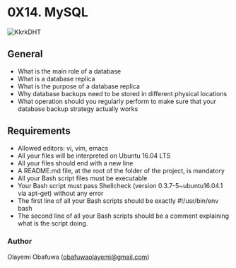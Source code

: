 #	0X14. MySQL

![KkrkDHT](https://user-images.githubusercontent.com/111001224/232806745-5f89d8de-7dbe-4d5f-958d-a033b4787616.png)

##	General
- What is the main role of a database
- What is a database replica
- What is the purpose of a database replica
- Why database backups need to be stored in different physical locations
- What operation should you regularly perform to make sure that your database backup strategy actually works

##	Requirements
- Allowed editors: vi, vim, emacs
- All your files will be interpreted on Ubuntu 16.04 LTS
- All your files should end with a new line
- A README.md file, at the root of the folder of the project, is mandatory
- All your Bash script files must be executable
- Your Bash script must pass Shellcheck (version 0.3.7-5~ubuntu16.04.1 via apt-get) without any error
- The first line of all your Bash scripts should be exactly #!/usr/bin/env bash
- The second line of all your Bash scripts should be a comment explaining what is the script doing.

###	Author
Olayemi Obafuwa (obafuwaolayemi@gmail.com)
